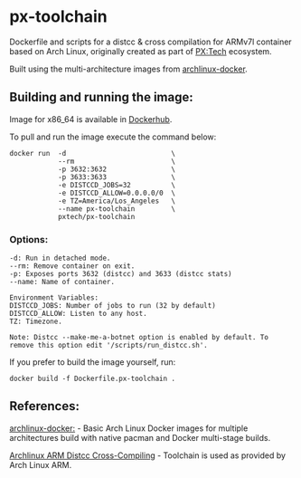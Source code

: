 # px-toolchain
Dockerfile and scripts for a distcc &amp; cross compilation for ARMv7l container based on Arch Linux, originally created as part of [PX:Tech](https://www.pxteck.io) ecosystem. 

Built using the multi-architecture images from [archlinux-docker](https://github.com/lopsided98/archlinux-docker).

## Building and running the image:
Image for x86_64 is available in [Dockerhub](https://hub.docker.com/r/pxtech/px-toolchain).

To pull and run the image execute the command below:

```
docker run  -d                          \
            --rm                        \
            -p 3632:3632                \
            -p 3633:3633                \
            -e DISTCCD_JOBS=32          \
            -e DISTCCD_ALLOW=0.0.0.0/0  \
            -e TZ=America/Los_Angeles   \
            --name px-toolchain         \
            pxtech/px-toolchain
```

### Options:
```
-d: Run in detached mode.
--rm: Remove container on exit.
-p: Exposes ports 3632 (distcc) and 3633 (distcc stats)
--name: Name of container.

Environment Variables:
DISTCCD_JOBS: Number of jobs to run (32 by default)
DISTCCD_ALLOW: Listen to any host.
TZ: Timezone.

Note: Distcc --make-me-a-botnet option is enabled by default. To remove this option edit '/scripts/run_distcc.sh'.
```

If you prefer to build the image yourself, run:
```
docker build -f Dockerfile.px-toolchain .
```
## References:

[archlinux-docker:](https://github.com/lopsided98/archlinux-docker) - Basic Arch Linux Docker images for multiple architectures build with native pacman and Docker multi-stage builds.

[Archlinux ARM Distcc Cross-Compiling](https://archlinuxarm.org/wiki/Distcc_Cross-Compiling) - Toolchain is used as provided by Arch Linux ARM.
